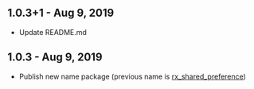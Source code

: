 ## 1.0.3+1 - Aug 9, 2019

* Update README.md

## 1.0.3 - Aug 9, 2019

* Publish new name package (previous name is [rx_shared_preference](https://pub.dev/packages/rx_shared_preference))
